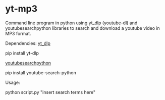 # yt-mp3
Command line program in python using yt_dlp (youtube-dl) and youtubesearchpython libraries to search and download a youtube video in MP3 format.

Dependencies:
[yt_dlp](https://pypi.org/project/yt-dlp/)

pip install yt-dlp

[youtubesearchpython](https://pypi.org/project/youtube-search-python/)

pip install youtube-search-python

Usage:

python script.py "insert search terms here"
